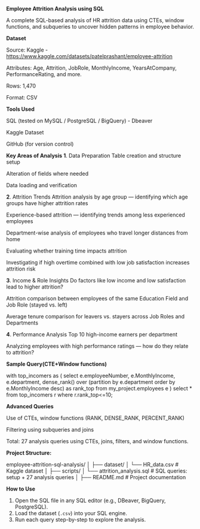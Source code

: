 
**Employee Attrition Analysis using SQL**

A complete SQL-based analysis of HR attrition data using CTEs, window functions, and subqueries to uncover hidden patterns in employee behavior.


**Dataset**

Source: Kaggle - https://www.kaggle.com/datasets/patelprashant/employee-attrition

Attributes: Age, Attrition, JobRole, MonthlyIncome, YearsAtCompany, PerformanceRating, and more.

Rows: 1,470

Format: CSV

**Tools Used**

SQL (tested on MySQL / PostgreSQL / BigQuery) - Dbeaver

Kaggle Dataset

GitHub (for version control)

**Key Areas of Analysis**
**1**. Data Preparation
Table creation and structure setup

Alteration of fields where needed

Data loading and verification

**2**. Attrition Trends
Attrition analysis by age group — identifying which age groups have higher attrition rates

Experience-based attrition — identifying trends among less experienced employees

Department-wise analysis of employees who travel longer distances from home

Evaluating whether training time impacts attrition

Investigating if high overtime combined with low job satisfaction increases attrition risk

**3**. Income & Role Insights
Do factors like low income and low satisfaction lead to higher attrition?

Attrition comparison between employees of the same Education Field and Job Role (stayed vs. left)

Average tenure comparison for leavers vs. stayers across Job Roles and Departments

**4**. Performance Analysis
Top 10 high-income earners per department

Analyzing employees with high performance ratings — how do they relate to attrition?


**Sample Query(CTE+Window functions)**

with top_incomers as (
select e.employeeNumber, e.MonthlyIncome, e.department, dense_rank() over (partition by e.department order by e.MonthlyIncome desc) as rank_top from my_project.employees e 
)
select * from top_incomers r where r.rank_top<=10;


**Advanced Queries**

Use of CTEs, window functions (RANK, DENSE_RANK, PERCENT_RANK)

Filtering using subqueries and joins

Total: 27 analysis queries using CTEs, joins, filters, and window functions.


**Project Structure:**

employee-attrition-sql-analysis/
│
├── dataset/
│ └── HR_data.csv # Kaggle dataset
│
├── scripts/
│ └── attrition_analysis.sql # SQL queries: setup + 27 analysis queries
│
├── README.md # Project documentation



**How to Use**

1. Open the SQL file in any SQL editor (e.g., DBeaver, BigQuery, PostgreSQL).
2. Load the dataset (`.csv`) into your SQL engine.
3. Run each query step-by-step to explore the analysis.























